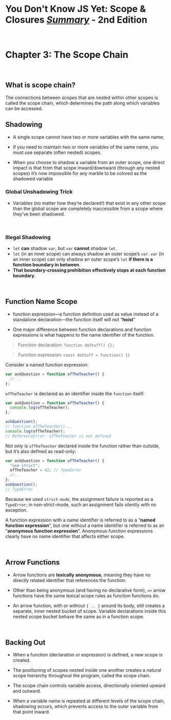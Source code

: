 # You Don't Know JS Yet: Scope & Closures <ins>**_Summary_**</ins> - 2nd Edition

<br>

# Chapter 3: The Scope Chain

<br>

## What is scope chain?

The connections between scopes that are nested within other scopes is called the scope chain, which determines the path along which variables can be accessed.

## Shadowing

- A single scope cannot have two or more variables with the same name;
- if you need to maintain two or more variables of the same name, you must use separate (often nested) scopes.

- When you choose to shadow a variable from an outer scope, one direct impact is that from that scope inward/downward (through any nested scopes) it’s now impossible for any marble to be colored as the shadowed variable

### Global Unshadowing Trick

- Variables (no matter how they’re declared!) that exist in any other scope than the global scope are completely inaccessible from a scope where they’ve been shadowed.

<br>

### Illegal Shadowing

- `let` **can** shadow `var`, but `var` **cannot** shadow `let`.
- `let` (in an inner scope) can always shadow an outer scope’s `var`. `var` (in an inner scope) can only shadow an outer scope’s `let` **if there is a function boundary in between**.
- **That boundary-crossing prohibition effectively stops at each function boundary**.

<br>

## Function Name Scope

- function expression—a function definition used as value instead of a standalone declaration—the function itself will not “**hoist**”

- One major difference between function declarations and function expressions is what happens to the name identifier of the function.

> Function declaration: `function doStuff() {};`

> Function expression: `const doStuff = function() {}`

Consider a named function expression:

```js
var askQuestion = function ofTheTeacher() {
  // ..
};
```

`ofTheTeacher` is declared as an identifier inside the `function` itself:

```js
var askQuestion = function ofTheTeacher() {
  console.log(ofTheTeacher);
};

askQuestion();
// function ofTheTeacher()...
console.log(ofTheTeacher);
// ReferenceError: ofTheTeacher is not defined
```

Not only is `ofTheTeacher` declared inside the function rather than outside, but it’s also defined as read-only:

```js
var askQuestion = function ofTheTeacher() {
  "use strict";
  ofTheTeacher = 42; // TypeError
  //..
};
askQuestion();
// TypeError
```

Because we used `strict-mode`, the assignment failure is reported as a `TypeError`; in non-strict-mode, such an assignment fails silently with no exception.

A function expression with a name identifier is referred to as a “**named function expression**”, but one without a name identifier is referred to as an “**anonymous function expression**”. Anonymous function expressions clearly have no name identifier that affects either scope.

<br>

## Arrow Functions

- Arrow functions are **lexically anonymous**, meaning they have no directly related identifier that references the function.

- Other than being anonymous (and having no declarative form), `=>` arrow functions have the same lexical scope rules as function functions do.

- An arrow function, with or without `{ .. }` around its body, still creates a separate, inner nested bucket of scope. Variable declarations inside this nested scope bucket behave the same as in a function scope.

<br>

## Backing Out

- When a function (declaration or expression) is defined, a new scope is created.

- The positioning of scopes nested inside one another creates a natural scope hierarchy throughout the program, called the scope chain.

- The scope chain controls variable access, directionally oriented upward and outward.

- When a variable name is repeated at different levels of the scope chain, shadowing occurs, which prevents access to the outer variable from that point inward.
